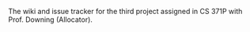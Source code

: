 The wiki and issue tracker for the third project assigned in CS 371P with Prof. Downing (Allocator).